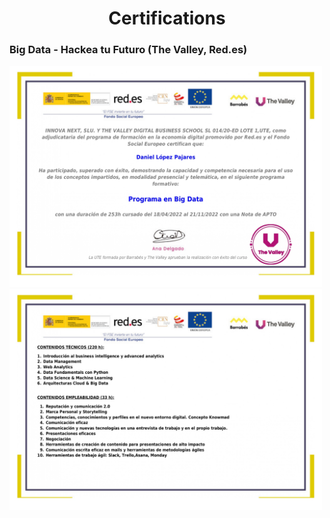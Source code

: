 <div align='center'>
    <h1>Certifications</h1>
</div>


### Big Data - Hackea tu Futuro (The Valley, Red.es)

<p float="left">
  <img src="Images/014_L1_F1_MAD001_CER_ACREDITA_001_page-0001.jpg" width="500" />
  <img src="Images/014_L1_F1_MAD001_CER_ACREDITA_001_page-0002.jpg" width="500" /> 
</p>